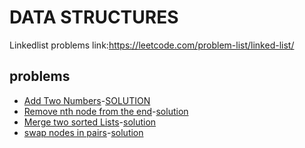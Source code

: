 # DATA STRUCTURES
Linkedlist problems link:https://leetcode.com/problem-list/linked-list/

## problems
* [Add Two Numbers](Linked_List-md/P2.md)-[SOLUTION](Linked_List/P2.py)
* [Remove nth node from the end](Linked_List-md/P19.md)-[solution](Linked_List/P19.py)
* [Merge two sorted Lists](Linked_List-md/P21.md)-[solution](Linked_List/P21.py)
* [swap nodes in pairs](Linked_List-md/P24.md)-[solution](Linked_List/P24.py)